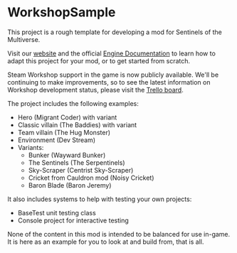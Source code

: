 # WorkshopSample
This project is a rough template for developing a mod for Sentinels of the Multiverse.

Visit our [website](https://sentinelsdigital.com/workshop) and the official [Engine Documentation](https://docs.google.com/document/d/e/2PACX-1vRvUNq-KAWwLdvQmhjpFp-dC6s7ZJqogQJFIFfCZrhJ6_kuS9yi5KG-OmEU3g2NqsB0zkMS0KPtTC5V/pub) to learn how to adapt this project for your mod, or to get started from scratch.

Steam Workshop support in the game is now publicly available. We'll be continuing to make improvements, so to see the latest information on Workshop development status, please visit the [Trello board](https://trello.com/b/vYBMImbg/sotm-workshop).

The project includes the following examples:

- Hero (Migrant Coder) with variant
- Classic villain (The Baddies) with variant
- Team villain (The Hug Monster)
- Environment (Dev Stream)
- Variants:
  - Bunker (Wayward Bunker)
  - The Sentinels (The Serpentinels)
  - Sky-Scraper (Centrist Sky-Scraper)
  - Cricket from Cauldron mod (Noisy Cricket)
  - Baron Blade (Baron Jeremy)

It also includes systems to help with testing your own projects:

- BaseTest unit testing class 
- Console project for interactive testing

None of the content in this mod is intended to be balanced for use in-game. It is here as an example for you to look at and build from, that is all.
